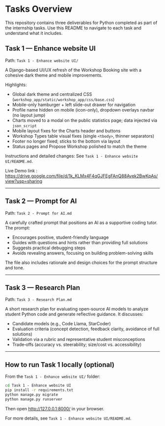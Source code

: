 # Tasks Overview

This repository contains three deliverables for Python completed as part of the internship tasks. Use this README to navigate to each task and understand what it includes.

## Task 1 — Enhance website UI
Path: `Task 1 - Enhance website UI/`

A Django-based UI/UX refresh of the Workshop Booking site with a cohesive dark theme and mobile improvements.

Highlights:
- Global dark theme and centralized CSS (`workshop_app/static/workshop_app/css/base.css`)
- Mobile-only hamburger + left slide-out drawer for navigation
- Profile name hidden on mobile (icon-only), dropdown overlays navbar (no layout jump)
- Charts moved to a modal on the public statistics page; data injected via `json_script`
- Mobile layout fixes for the Charts header and buttons
- Workshop Types table visual fixes (single `<tbody>`, thinner separators)
- Footer no longer fixed; sticks to the bottom via layout
- Status pages and Propose Workshop polished to match the theme

Instructions and detailed changes: See `Task 1 - Enhance website UI/README.md`.

Live Demo link : https://drive.google.com/file/d/1k_KLMx4F4qGJFEgFAnQ88Avek2BwKpAs/view?usp=sharing

---

## Task 2 — Prompt for AI
Path: `Task 2 - Prompt for AI.md`

A carefully crafted prompt that positions an AI as a supportive coding tutor. The prompt:
- Encourages positive, student-friendly language
- Guides with questions and hints rather than providing full solutions
- Suggests practical debugging steps
- Avoids revealing answers, focusing on building problem-solving skills

The file also includes rationale and design choices for the prompt structure and tone.

---

## Task 3 — Research Plan
Path: `Task 3 - Research Plan.md`

A short research plan for evaluating open-source AI models to analyze student Python code and generate reflective guidance. It discusses:
- Candidate models (e.g., Code Llama, StarCoder)
- Evaluation criteria (concept detection, feedback clarity, avoidance of full solutions)
- Validation via a rubric and representative student misconceptions
- Trade‑offs (accuracy vs. steerability; size/cost vs. accessibility)

---

## How to run Task 1 locally (optional)
From the `Task 1 - Enhance website UI/` folder:

```bat
cd Task 1 - Enhance website UI
pip install -r requirements.txt
python manage.py migrate
python manage.py runserver
```

Then open http://127.0.0.1:8000/ in your browser.

For more details, see `Task 1 - Enhance website UI/README.md`.